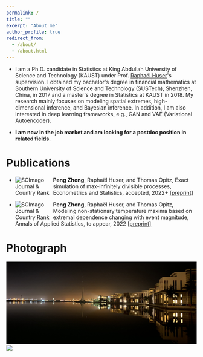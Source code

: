 ```yaml
---
permalink: /
title: ""
excerpt: "About me"
author_profile: true
redirect_from: 
  - /about/
  - /about.html
---
```


* I am a Ph.D. candidate in Statistics at King Abdullah University of Science and Technology (KAUST) under Prof. [Raphaël Huser](https://cemse.kaust.edu.sa/stat/people/person/raphael-huser)'s supervision. I obtained my bachelor's degree in financial mathematics at Southern University of Science and Technology (SUSTech), Shenzhen, China, in 2017 and a master's degree in Statistics at KAUST in 2018. My research mainly focuses on modeling spatial extremes, high-dimensional inference, and Bayesian inference. In addition, I am also interested in deep learning frameworks, e.g., GAN and VAE (Variational Autoencoder). 

* **I am now in the job market and am looking for a postdoc position in related fields**.  

Publications
====
* <a href="https://www.scimagojr.com/journalsearch.php?q=21100836195&amp;tip=sid&amp;exact=no" title="SCImago Journal &amp; Country Rank"><img border="0" src="https://www.scimagojr.com/journal_img.php?id=21100836195" alt="SCImago Journal &amp; Country Rank"  width="100" style="float:left;" /> </a> **Peng Zhong**, Raphaël Huser, and Thomas Opitz, Exact simulation of max-infinitely divisible processes, Econometrics and Statistics, accepted, 2022+ [[preprint]](files/paper2.pdf) 

* <a href="https://www.scimagojr.com/journalsearch.php?q=21100211345&amp;tip=sid&amp;exact=no" title="SCImago Journal &amp; Country Rank"><img border="0" src="https://www.scimagojr.com/journal_img.php?id=21100211345" alt="SCImago Journal &amp; Country Rank" width="100" style="float:left;" /> </a> **Peng Zhong**, Raphaël Huser, and Thomas Opitz, Modeling non-stationary temperature maxima based on extremal dependence changing with event magnitude, Annals of Applied Statistics, to appear, 2022 [[preprint]](files/paper1.pdf) 
	
Photograph
====
<img src="../images/kaust.png" width="1024">
 
<img src="../images/georgia.png" width="1024">

